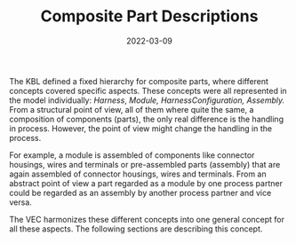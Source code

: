 ﻿---
title: Composite Part Descriptions
toc: false
type: specs
layout:  package
date: "2022-03-09"
draft: false
specification: VEC
version: 2.0.0
documentType: "Recommendation"
elementType:  Package
menu:
  VEC-2.0.0:    
    identifier: composite-part-descriptions
    weight: 1008 

# Prev/next pager order (if `docs_section_pager` enabled in `params.toml`)
weight: 1008
---
<p> The KBL defined a fixed hierarchy for composite parts, where different concepts covered specific aspects. These concepts were all represented in the model individually: <i>Harness</i>, <i>Module, HarnessConfiguration, Assembly.</i> From a structural point of view, all of them where quite the same, a composition of components (parts), the only real difference is the handling in process. However, the point of view might change the handling in the process.      </p>      <p> For example, a module is assembled of components like connector housings, wires and terminals or pre-assembled parts (assembly) that are again assembled of connector housings, wires and terminals. From an abstract point of view a part regarded as a module by one process partner could be regarded as an assembly by another process partner and vice versa.      </p>      <p> The VEC&#160;harmonizes these different concepts into one general concept for all these aspects. The following sections are describing this concept.      </p>